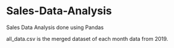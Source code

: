 # Sales-Data-Analysis
Sales Data Analysis done using Pandas

all_data.csv is the merged dataset of each month data from 2019.
